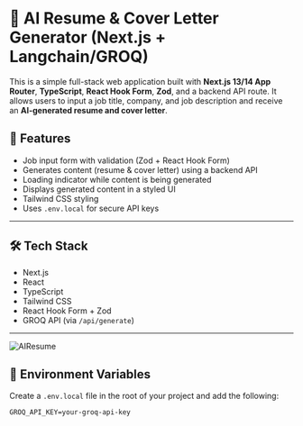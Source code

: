 # 🧠 AI Resume & Cover Letter Generator (Next.js + Langchain/GROQ)

This is a simple full-stack web application built with **Next.js 13/14 App Router**, **TypeScript**, **React Hook Form**, **Zod**, and a backend API route. It allows users to input a job title, company, and job description and receive an **AI-generated resume and cover letter**.

## 🚀 Features

- Job input form with validation (Zod + React Hook Form)
- Generates content (resume & cover letter) using a backend API
- Loading indicator while content is being generated
- Displays generated content in a styled UI
- Tailwind CSS styling
- Uses `.env.local` for secure API keys

---

## 🛠️ Tech Stack

- Next.js
- React
- TypeScript
- Tailwind CSS
- React Hook Form + Zod
- GROQ API (via `/api/generate`)

---
![AIResume](https://github.com/user-attachments/assets/f206e64b-2c1f-4ac5-b558-bbfec2d1c68c)
## 📄 Environment Variables

Create a `.env.local` file in the root of your project and add the following:

```env
GROQ_API_KEY=your-groq-api-key
